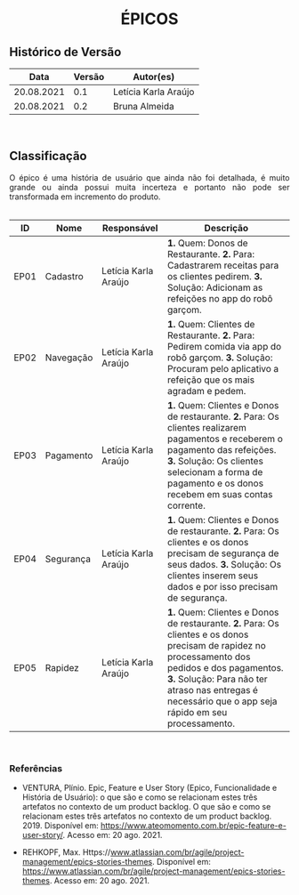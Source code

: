# <center> ÉPICOS

## Histórico de Versão

| Data | Versão | Autor(es) |
| -------- | -------- | -------- |
| 20.08.2021 | 0.1 | Letícia Karla Araújo |
| 20.08.2021 | 0.2 |Bruna Almeida|
<br>

## Classificação

<div align="justify">O épico é uma história de usuário que ainda não foi detalhada, é muito grande ou ainda possui muita incerteza e portanto não pode ser transformada em incremento do produto.<br><br></div>

| ID | Nome | Responsável | Descrição |
| -------- | -------- | -------- | -------- |
| EP01 | Cadastro | Letícia Karla Araújo | **1.** Quem: Donos de Restaurante. **2.** Para: Cadastrarem receitas para os clientes pedirem. **3.** Solução: Adicionam as refeições no app do robô garçom. |
| EP02 | Navegação | Letícia Karla Araújo | **1.** Quem: Clientes de Restaurante. **2.** Para: Pedirem comida via app do robô garçom. **3.** Solução: Procuram pelo aplicativo a refeição que os mais agradam e pedem. |
| EP03 | Pagamento | Letícia Karla Araújo | **1.** Quem: Clientes e Donos de restaurante. **2.** Para: Os clientes realizarem pagamentos e receberem o pagamento das refeições. **3.** Solução: Os clientes selecionam a forma de pagamento e os donos recebem em suas contas corrente.  |
| EP04 | Segurança | Letícia Karla Araújo | **1.** Quem: Clientes e Donos de restaurante. **2.** Para: Os clientes e os donos precisam de segurança de seus dados. **3.** Solução: Os clientes inserem seus dados e por isso precisam de segurança. |
| EP05 | Rapidez | Letícia Karla Araújo | **1.** Quem: Clientes e Donos de restaurante. **2.** Para: Os clientes e os donos precisam de rapidez no processamento dos pedidos e dos pagamentos. **3.** Solução: Para não ter atraso nas entregas é necessário que o app seja rápido em seu processamento. |
<br>

### Referências

-  VENTURA, Plínio. Epic, Feature e User Story (Epico, Funcionalidade e História de Usuário): o que são e como se relacionam estes três artefatos no contexto de um product backlog. O que são e como se relacionam estes três artefatos no contexto de um product backlog. 2019. Disponível em: https://www.ateomomento.com.br/epic-feature-e-user-story/. Acesso em: 20 ago. 2021.

- REHKOPF, Max. Https://www.atlassian.com/br/agile/project-management/epics-stories-themes. Disponível em: https://www.atlassian.com/br/agile/project-management/epics-stories-themes. Acesso em: 20 ago. 2021.
